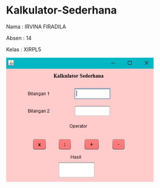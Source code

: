 # Kalkulator-Sederhana

Nama    : IRVINA FIRADILA

Absen   : 14

Kelas   : XIRPL5

![kal.JPG](https://github.com/irvinafiradila/Kalkulator-Sederhana/blob/master/kal.JPG)
